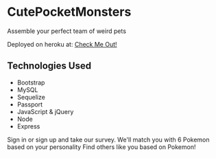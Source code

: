 # CutePocketMonsters
Assemble your perfect team of weird pets

Deployed on heroku at: [Check Me Out!](https://cute-pocket-monsters.herokuapp.com/)

## Technologies Used
* Bootstrap
* MySQL
* Sequelize
* Passport
* JavaScript & jQuery
* Node
* Express

Sign in or sign up and take our survey. We'll match you with 6 Pokemon based on your personality
Find others like you based on Pokemon!
